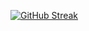 [![GitHub Streak](https://github-readme-streak-stats.herokuapp.com?user=nlopez99&theme=nightowl&hide_border=true&short_numbers=true&date_format=n%2Fj%5B%2FY%5D)](https://git.io/streak-stats)
